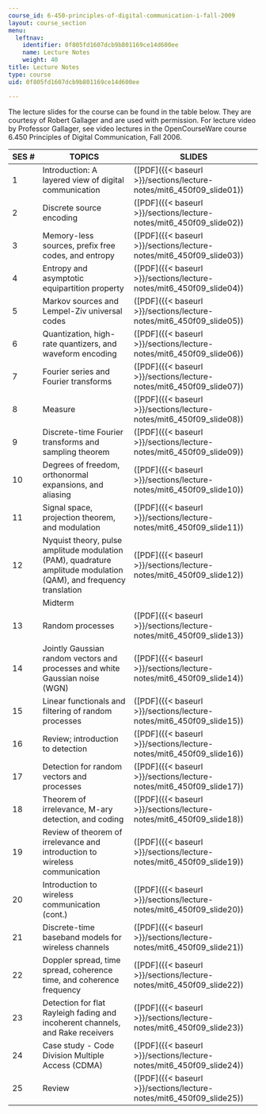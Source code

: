 ```yaml
---
course_id: 6-450-principles-of-digital-communication-i-fall-2009
layout: course_section
menu:
  leftnav:
    identifier: 0f805fd1607dcb9b801169ce14d600ee
    name: Lecture Notes
    weight: 40
title: Lecture Notes
type: course
uid: 0f805fd1607dcb9b801169ce14d600ee

---
```


The lecture slides for the course can be found in the table below. They are courtesy of Robert Gallager and are used with permission. For lecture video by Professor Gallager, see video lectures in the OpenCourseWare course 6.450 Principles of Digital Communication, Fall 2006.

| SES # | TOPICS | SLIDES |
| --- | --- | --- |
| 1 | Introduction: A layered view of digital communication | ([PDF]({{< baseurl >}}/sections/lecture-notes/mit6_450f09_slide01)) |
| 2 | Discrete source encoding | ([PDF]({{< baseurl >}}/sections/lecture-notes/mit6_450f09_slide02)) |
| 3 | Memory-less sources, prefix free codes, and entropy | ([PDF]({{< baseurl >}}/sections/lecture-notes/mit6_450f09_slide03)) |
| 4 | Entropy and asymptotic equipartition property | ([PDF]({{< baseurl >}}/sections/lecture-notes/mit6_450f09_slide04)) |
| 5 | Markov sources and Lempel-Ziv universal codes | ([PDF]({{< baseurl >}}/sections/lecture-notes/mit6_450f09_slide05)) |
| 6 | Quantization, high-rate quantizers, and waveform encoding | ([PDF]({{< baseurl >}}/sections/lecture-notes/mit6_450f09_slide06)) |
| 7 | Fourier series and Fourier transforms | ([PDF]({{< baseurl >}}/sections/lecture-notes/mit6_450f09_slide07)) |
| 8 | Measure | ([PDF]({{< baseurl >}}/sections/lecture-notes/mit6_450f09_slide08)) |
| 9 | Discrete-time Fourier transforms and sampling theorem | ([PDF]({{< baseurl >}}/sections/lecture-notes/mit6_450f09_slide09)) |
| 10 | Degrees of freedom, orthonormal expansions, and aliasing | ([PDF]({{< baseurl >}}/sections/lecture-notes/mit6_450f09_slide10)) |
| 11 | Signal space, projection theorem, and modulation | ([PDF]({{< baseurl >}}/sections/lecture-notes/mit6_450f09_slide11)) |
| 12 | Nyquist theory, pulse amplitude modulation (PAM), quadrature amplitude modulation (QAM), and frequency translation | ([PDF]({{< baseurl >}}/sections/lecture-notes/mit6_450f09_slide12)) |
| &nbsp; | Midterm | &nbsp; |
| 13 | Random processes | ([PDF]({{< baseurl >}}/sections/lecture-notes/mit6_450f09_slide13)) |
| 14 | Jointly Gaussian random vectors and processes and white Gaussian noise (WGN) | ([PDF]({{< baseurl >}}/sections/lecture-notes/mit6_450f09_slide14)) |
| 15 | Linear functionals and filtering of random processes | ([PDF]({{< baseurl >}}/sections/lecture-notes/mit6_450f09_slide15)) |
| 16 | Review; introduction to detection | ([PDF]({{< baseurl >}}/sections/lecture-notes/mit6_450f09_slide16)) |
| 17 | Detection for random vectors and processes | ([PDF]({{< baseurl >}}/sections/lecture-notes/mit6_450f09_slide17)) |
| 18 | Theorem of irrelevance, M-ary detection, and coding | ([PDF]({{< baseurl >}}/sections/lecture-notes/mit6_450f09_slide18)) |
| 19 | Review of theorem of irrelevance and introduction to wireless communication | ([PDF]({{< baseurl >}}/sections/lecture-notes/mit6_450f09_slide19)) |
| 20 | Introduction to wireless communication (cont.) | ([PDF]({{< baseurl >}}/sections/lecture-notes/mit6_450f09_slide20)) |
| 21 | Discrete-time baseband models for wireless channels | ([PDF]({{< baseurl >}}/sections/lecture-notes/mit6_450f09_slide21)) |
| 22 | Doppler spread, time spread, coherence time, and coherence frequency | ([PDF]({{< baseurl >}}/sections/lecture-notes/mit6_450f09_slide22)) |
| 23 | Detection for flat Rayleigh fading and incoherent channels, and Rake receivers | ([PDF]({{< baseurl >}}/sections/lecture-notes/mit6_450f09_slide23)) |
| 24 | Case study - Code Division Multiple Access (CDMA) | ([PDF]({{< baseurl >}}/sections/lecture-notes/mit6_450f09_slide24)) |
| 25 | Review | ([PDF]({{< baseurl >}}/sections/lecture-notes/mit6_450f09_slide25))